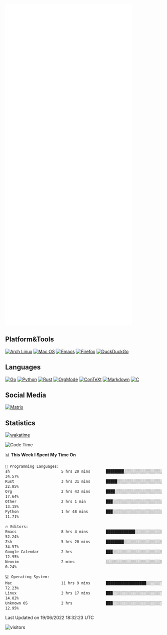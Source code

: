 ![Metrics](https://github.com/SteamedFish/SteamedFish/blob/master/github-metrics.svg)

## Platform&Tools

[![Arch Linux](https://img.shields.io/badge/ArchLinux-1793D1?logo=arch-linux&logoColor=fff&style=flat-square)](https://archlinux.org/)
[![Mac OS](https://img.shields.io/badge/MacOS-000000?style=flat-square&logo=macos&logoColor=F0F0F0)](https://www.apple.com/macos/)
[![Emacs](https://img.shields.io/badge/Emacs-%237F5AB6.svg?&style=flat-square&logo=gnu-emacs&logoColor=white)](https://www.gnu.org/software/emacs/)
[![Firefox](https://img.shields.io/badge/Firefox-FF7139?style=flat-square&logo=Firefox-Browser&logoColor=white)](https://firefox.com/)
[![DuckDuckGo](https://img.shields.io/badge/DuckDuckGo-DE5833?style=flat-square&logo=DuckDuckGo&logoColor=white)](https://duckduckgo.com/)

## Languages

[![Go](https://img.shields.io/badge/Golang-%2300ADD8.svg?style=flat-square&logo=go&logoColor=white)](https://golang.org/)
[![Python](https://img.shields.io/badge/Python-3670A0?style=flat-square&logo=python&logoColor=ffdd54)](https://www.python.org/)
[![Rust](https://img.shields.io/badge/Rust-%23000000.svg?style=flat-square&logo=rust&logoColor=white)](https://www.rust-lang.org/)
[![OrgMode](https://img.shields.io/badge/OrgMode-%23000000.svg?style=flat-square&logo=org&logoColor=white)](https://orgmode.org/)
[![ConTeXt](https://img.shields.io/badge/ConTeXt-%23008080.svg?style=flat-square&logo=latex&logoColor=white)](https://contextgarden.net/)
[![Markdown](https://img.shields.io/badge/MarkDown-%23000000.svg?style=flat-square&logo=markdown&logoColor=white)](https://daringfireball.net/projects/markdown/)
[![C](https://img.shields.io/badge/C-%2300599C.svg?style=flat-square&logo=c&logoColor=white)](https://www.iso.org/standard/74528.html)

## Social Media

[![Matrix](https://img.shields.io/badge/SteamedFish-2CA5E0?style=social&logo=matrix&logoColor=black)](https://matrix.to/#/@i:steamedfish.org)

## Statistics
[![wakatime](https://wakatime.com/badge/user/168280d6-fcf2-4b4f-ad3a-dc4612f35b38.svg)](https://wakatime.com/@168280d6-fcf2-4b4f-ad3a-dc4612f35b38)

<!--START_SECTION:waka-->
![Code Time](http://img.shields.io/badge/Code%20Time-1%2C874%20hrs%2047%20mins-blue)

📊 **This Week I Spent My Time On** 

```text
💬 Programming Languages: 
sh                       5 hrs 20 mins       ████████░░░░░░░░░░░░░░░░░   34.57% 
Rust                     3 hrs 31 mins       █████░░░░░░░░░░░░░░░░░░░░   22.85% 
Org                      2 hrs 43 mins       ████░░░░░░░░░░░░░░░░░░░░░   17.64% 
Other                    2 hrs 1 min         ███░░░░░░░░░░░░░░░░░░░░░░   13.15% 
Python                   1 hr 48 mins        ███░░░░░░░░░░░░░░░░░░░░░░   11.71%

🔥 Editors: 
Emacs                    8 hrs 4 mins        █████████████░░░░░░░░░░░░   52.24% 
Zsh                      5 hrs 20 mins       ████████░░░░░░░░░░░░░░░░░   34.57% 
Google Calendar          2 hrs               ███░░░░░░░░░░░░░░░░░░░░░░   12.95% 
Neovim                   2 mins              ░░░░░░░░░░░░░░░░░░░░░░░░░   0.24%

💻 Operating System: 
Mac                      11 hrs 9 mins       ██████████████████░░░░░░░   72.23% 
Linux                    2 hrs 17 mins       ███░░░░░░░░░░░░░░░░░░░░░░   14.82% 
Unknown OS               2 hrs               ███░░░░░░░░░░░░░░░░░░░░░░   12.95%

```


 Last Updated on 19/06/2022 18:32:23 UTC
<!--END_SECTION:waka-->

![visitors](https://visitor-badge.laobi.icu/badge?page_id=SteamedFish.SteamedFish)
